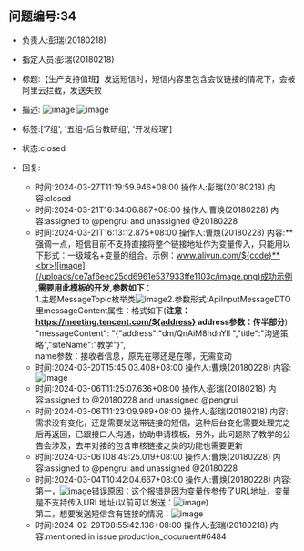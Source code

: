 ## 问题编号:34
- 负责人:彭瑞(20180218)
- 指定人员:彭瑞(20180218)
- 标题:【生产支持值班】发送短信时，短信内容里包含会议链接的情况下，会被阿里云拦截，发送失败
- 描述:
![image](/uploads/5bf81af71fb8626f73ce550b2a1d25e7/image.png)
![image](/uploads/2c55acd861b716af021468be1a765a78/image.png)

- 标签:['7组', '五组-后台教研组', '开发经理']
- 状态:closed
- 回复:
    - 时间:2024-03-27T11:19:59.946+08:00
      操作人:彭瑞(20180218)
      内容:closed
    - 时间:2024-03-21T16:34:06.887+08:00
      操作人:曹焕(20180228)
      内容:assigned to @pengrui and unassigned @20180228
    - 时间:2024-03-21T16:13:12.875+08:00
      操作人:曹焕(20180228)
      内容:**强调一点，短信目前不支持直接将整个链接地址作为变量传入，只能用以下形式：一级域名+变量的组合。示例：www.aliyun.com/${code}**<br>![image](/uploads/ce7af6eec25cd6961e537933ffe1103c/image.png)成功示例<br>,**需要用此模板的开发,参数如下**：<br>1.主题MessageTopic枚举类![image](/uploads/4637a34eb595b4068b4603704ff71272/image.png)2.参数形式:ApiInputMessageDTO里messageContent属性：格式如下(**注意：https://meeting.tencent.com/${address} address参数：传半部分**)<br>"messageContent": "{\"address\":\"dm/QnAiM8hdnYIl \",\"title\":\"沟通策略\",\"siteName\":\"教学\"}",<br>name参数：接收者信息，原先在哪还是在哪，无需变动
    - 时间:2024-03-20T15:45:03.408+08:00
      操作人:曹焕(20180228)
      内容:![image](/uploads/9f5634bd69095d4d9783394c85351b92/image.png)
    - 时间:2024-03-06T11:25:07.636+08:00
      操作人:彭瑞(20180218)
      内容:assigned to @20180228 and unassigned @pengrui
    - 时间:2024-03-06T11:23:09.989+08:00
      操作人:彭瑞(20180218)
      内容:需求没有变化，还是需要发送带链接的短信，这种后台变化需要处理完之后再返回，已跟接口人沟通，协助申请模板，另外，此问题除了教学的公告会涉及，去年对接的包含审核链接之类的功能也需要更新
    - 时间:2024-03-06T08:49:25.019+08:00
      操作人:曹焕(20180228)
      内容:assigned to @pengrui and unassigned @20180228
    - 时间:2024-03-04T10:42:04.667+08:00
      操作人:曹焕(20180228)
      内容:第一，![image](/uploads/4f08205dc8eada07201b59d621a06e08/image.png)错误原因：这个报错是因为变量传参传了URL地址，变量是不支持传入URL地址(以前可以发送：![image](/uploads/876718561b14433869751e1b09f4078b/image.png))<br>第二，想要发送短信含有链接的情况：![image](/uploads/0bd43810097f2d4e88817b7310302cb1/image.png)
    - 时间:2024-02-29T08:55:42.136+08:00
      操作人:彭瑞(20180218)
      内容:mentioned in issue production_document#6484